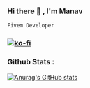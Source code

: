 ### Hi there 👋 , I'm Manav
```
Fivem Developer 
```
<!--
**singh-manavv/singh-manavv** is a ✨ _special_ ✨ repository because its `README.md` (this file) appears on your GitHub profile.

Here are some ideas to get you started:

- 🔭 I’m currently working on ...
- 🌱 I’m currently learning ...
- 👯 I’m looking to collaborate on ...
- 🤔 I’m looking for help with ...
- 💬 Ask me about ...
- 📫 How to reach me: ...
- 😄 Pronouns: ...
- ⚡ Fun fact: ...
-->
### [![ko-fi](https://ko-fi.com/img/githubbutton_sm.svg)](https://ko-fi.com/P5P2DYTUD)
### 
### Github Stats :
[![Anurag's GitHub stats](https://github-readme-stats.vercel.app/api?username=singh-manavv&theme=dracula&show_icons=true&icon_color=fca311&title_color=fca311&bg_color=252422)](https://ko-fi.com/singhmanav)



